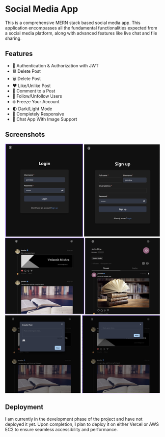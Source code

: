 
# Social Media App

This is a comprehensive MERN stack based social media app.
This application encompasses all the fundamental functionalities expected from a social media platform, along with advanced features like live chat and file sharing.




## Features

- 🎃 Authentication & Authorization with JWT
- 🗑️ Delete Post
- 🗑️ Delete Post
- ❤️ Like/Unlike Post
- 💬 Comment to a Post
- 👥 Follow/Unfollow Users
- ❄️ Freeze Your Account
- 🌓 Dark/Light Mode
- 📱 Completely Responsive
- 💬 Chat App With Image Support







 





## Screenshots

![App Screenshot](Readme_photos/Login-Signup.png)
![App Screenshot](Readme_photos/Homepage-Userpage.png)
![App Screenshot](Readme_photos/Post-Reply.png)


## Deployment

I am currently in the development phase of the project and have not deployed it yet.
Upon completion, I plan to deploy it on either Vercel or AWS EC2 to ensure seamless accessibility and performance.

